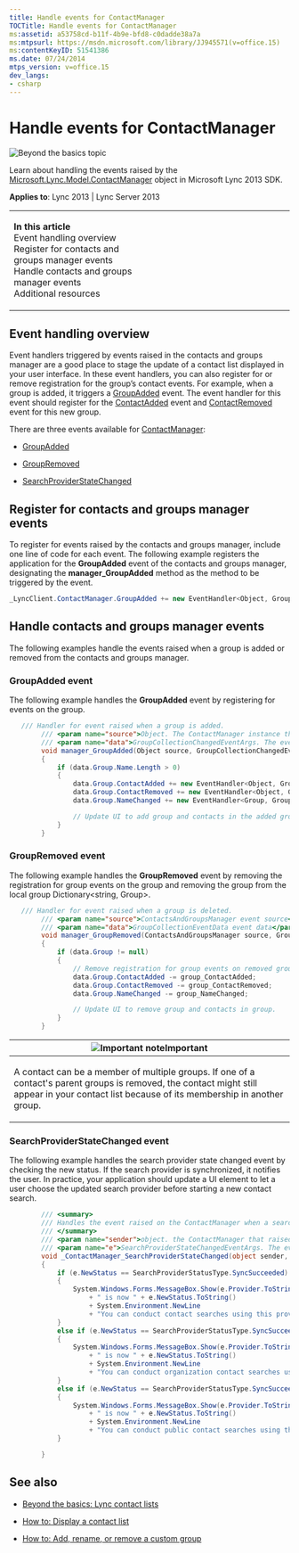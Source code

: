 ```yaml
---
title: Handle events for ContactManager
TOCTitle: Handle events for ContactManager
ms:assetid: a53758cd-b11f-4b9e-bfd8-c0dadde38a7a
ms:mtpsurl: https://msdn.microsoft.com/library/JJ945571(v=office.15)
ms:contentKeyID: 51541386
ms.date: 07/24/2014
mtps_version: v=office.15
dev_langs:
- csharp
---
```


# Handle events for ContactManager

![Beyond the basics topic](images/JJ937254.mod_icon_beyondbasics_long(Office.15).png "Beyond the basics topic")

Learn about handling the events raised by the [Microsoft.Lync.Model.ContactManager](https://msdn.microsoft.com/library/jj266459\(v=office.15\)) object in Microsoft Lync 2013 SDK.



**Applies to**: Lync 2013 | Lync Server 2013

<table>
<colgroup>
<col style="width: 50%" />
<col style="width: 50%" />
</colgroup>
<tbody>
<tr class="odd">
<td><p><strong>In this article</strong><br />
Event handling overview<br />
Register for contacts and groups manager events<br />
Handle contacts and groups manager events<br />
Additional resources</p></td>
<td><p></p>
<p></p></td>
</tr>
</tbody>
</table>

## Event handling overview

Event handlers triggered by events raised in the contacts and groups manager are a good place to stage the update of a contact list displayed in your user interface. In these event handlers, you can also register for or remove registration for the group’s contact events. For example, when a group is added, it triggers a [GroupAdded](https://msdn.microsoft.com/library/jj278290\(v=office.15\)) event. The event handler for this event should register for the [ContactAdded](https://msdn.microsoft.com/library/jj266994\(v=office.15\)) event and [ContactRemoved](https://msdn.microsoft.com/library/jj277068\(v=office.15\)) event for this new group.

There are three events available for [ContactManager](https://msdn.microsoft.com/library/jj266459\(v=office.15\)):

  - [GroupAdded](https://msdn.microsoft.com/library/jj278290\(v=office.15\))

  - [GroupRemoved](https://msdn.microsoft.com/library/jj276769\(v=office.15\))

  - [SearchProviderStateChanged](https://msdn.microsoft.com/library/jj274591\(v=office.15\))

## Register for contacts and groups manager events

To register for events raised by the contacts and groups manager, include one line of code for each event. The following example registers the application for the **GroupAdded** event of the contacts and groups manager, designating the **manager\_GroupAdded** method as the method to be triggered by the event.

```csharp
_LyncClient.ContactManager.GroupAdded += new EventHandler<Object, GroupCollectionChangedEventArgs>(manager_GroupAdded);
```

## Handle contacts and groups manager events

The following examples handle the events raised when a group is added or removed from the contacts and groups manager.

### GroupAdded event

The following example handles the **GroupAdded** event by registering for events on the group.

```csharp
   /// Handler for event raised when a group is added.
        /// <param name="source">Object. The ContactManager instance that raised the event.</param>
        /// <param name="data">GroupCollectionChangedEventArgs. The event state object.</param>
        void manager_GroupAdded(Object source, GroupCollectionChangedEventArgs data)
        {
            if (data.Group.Name.Length > 0)
            {
                data.Group.ContactAdded += new EventHandler<Object, GroupMemberChangedEventArgs>(group_ContactAdded);
                data.Group.ContactRemoved += new EventHandler<Object, GroupMemberChangedEventArgs>(group_ContactRemoved);
                data.Group.NameChanged += new EventHandler<Group, GroupNameChangedEventArgs>(group_NameChanged);

                // Update UI to add group and contacts in the added group.
            }
        }
```

### GroupRemoved event

The following example handles the **GroupRemoved** event by removing the registration for group events on the group and removing the group from the local group Dictionary\<string, Group\>.

```csharp
   /// Handler for event raised when a group is deleted.
        /// <param name="source">ContactsAndGroupsManager event source</param>
        /// <param name="data">GroupCollectionEventData event data</param>
        void manager_GroupRemoved(ContactsAndGroupsManager source, GroupCollectionEventArgs data)
        {
            if (data.Group != null)
            {
                // Remove registration for group events on removed group.
                data.Group.ContactAdded -= group_ContactAdded;
                data.Group.ContactRemoved -= group_ContactRemoved;
                data.Group.NameChanged -= group_NameChanged;

                // Update UI to remove group and contacts in group.
            }
        }
```

<table>
<colgroup>
<col style="width: 100%" />
</colgroup>
<thead>
<tr class="header">
<th><img src="images/JJ933089.alert_caution(Office.15).gif" title="Important note" alt="Important note" /><strong>Important</strong></th>
</tr>
</thead>
<tbody>
<tr class="odd">
<td><p>A contact can be a member of multiple groups. If one of a contact's parent groups is removed, the contact might still appear in your contact list because of its membership in another group.</p></td>
</tr>
</tbody>
</table>

### SearchProviderStateChanged event

The following example handles the search provider state changed event by checking the new status. If the search provider is synchronized, it notifies the user. In practice, your application should update a UI element to let a user choose the updated search provider before starting a new contact search.

```csharp
        /// <summary>
        /// Handles the event raised on the ContactManager when a search provider status has changed.
        /// </summary>
        /// <param name="sender">object. the ContactManager that raised the event.</param>
        /// <param name="e">SearchProviderStateChangedEventArgs. The event state.</param>
        void _ContactManager_SearchProviderStateChanged(object sender, SearchProviderStateChangedEventArgs e)
        {
            if (e.NewStatus == SearchProviderStatusType.SyncSucceeded)
            {
                System.Windows.Forms.MessageBox.Show(e.Provider.ToString()
                    + " is now " + e.NewStatus.ToString()
                    + System.Environment.NewLine
                    + "You can conduct contact searches using this provider");
            }
            else if (e.NewStatus == SearchProviderStatusType.SyncSucceededForInternalOnly)
            {
                System.Windows.Forms.MessageBox.Show(e.Provider.ToString()
                    + " is now " + e.NewStatus.ToString()
                    + System.Environment.NewLine
                    + "You can conduct organization contact searches using this provider");
            }
            else if (e.NewStatus == SearchProviderStatusType.SyncSucceededForExternalOnly)
            {
                System.Windows.Forms.MessageBox.Show(e.Provider.ToString()
                    + " is now " + e.NewStatus.ToString()
                    + System.Environment.NewLine
                    + "You can conduct public contact searches using this provider");
            }

        }
```

## See also

  - [Beyond the basics: Lync contact lists](beyond-the-basics-lync-contact-lists.md)

  - [How to: Display a contact list](how-to-display-a-contact-list.md)

  - [How to: Add, rename, or remove a custom group](how-to-add-rename-or-remove-a-custom-group.md)

